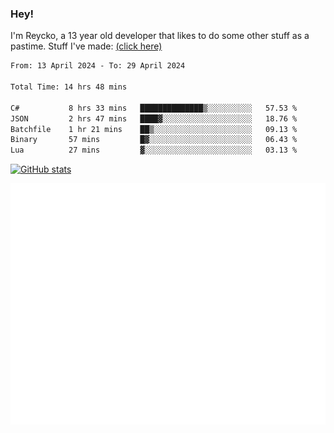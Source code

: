 ### Hey!
I'm Reycko, a 13 year old developer that likes to do some other stuff as a pastime.
Stuff I've made: [(click here)](https://pastebin.com/raw/QiNpEYja)

<!--START_SECTION:wakasection-->

```txt
From: 13 April 2024 - To: 29 April 2024

Total Time: 14 hrs 48 mins

C#           8 hrs 33 mins   ██████████████▒░░░░░░░░░░   57.53 %
JSON         2 hrs 47 mins   ████▓░░░░░░░░░░░░░░░░░░░░   18.76 %
Batchfile    1 hr 21 mins    ██▒░░░░░░░░░░░░░░░░░░░░░░   09.13 %
Binary       57 mins         █▓░░░░░░░░░░░░░░░░░░░░░░░   06.43 %
Lua          27 mins         ▓░░░░░░░░░░░░░░░░░░░░░░░░   03.13 %
```

<!--END_SECTION:wakasection-->

[![GitHub stats](https://github-readme-stats.vercel.app/api?username=Reycko&show_icons=true&theme=dark&hide_title=true&count_private=true)](https://github.com/anuraghazra/github-readme-stats)

![Metrics](/github-metrics.svg)
